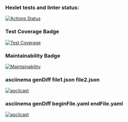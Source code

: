 ### Hexlet tests and linter status:
[![Actions Status](https://github.com/novapc74/php-project-lvl2/workflows/hexlet-check/badge.svg)](https://github.com/novapc74/php-project-lvl2/actions)

### Test Coverage Badge
[![Test Coverage](https://api.codeclimate.com/v1/badges/9387af61c0635b0d20f5/test_coverage)](https://codeclimate.com/github/novapc74/php-project-lvl2/test_coverage)

### Maintainability Badge
[![Maintainability](https://api.codeclimate.com/v1/badges/9387af61c0635b0d20f5/maintainability)](https://codeclimate.com/github/novapc74/php-project-lvl2/maintainability)

### asciinema genDiff file1.json file2.json
[![asciicast](https://asciinema.org/a/EraMm9AxwSyDKLb9tO3AkWFtU.svg)](https://asciinema.org/a/EraMm9AxwSyDKLb9tO3AkWFtU)

### asciinema genDiff beginFile.yaml endFile.yaml
[![asciicast](https://asciinema.org/a/OJAxU78yblRicQr6gBlrUpE69.svg)](https://asciinema.org/a/OJAxU78yblRicQr6gBlrUpE69)
